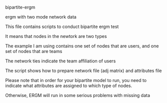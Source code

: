 bipartite-ergm

ergm with two mode network data

This file contains scripts to conduct bipartite ergm test

It means that nodes in the newtork are two types

The example I am using contains one set of nodes that are users, and one set of nodes that are teams

The network ties indicate the team affiliation of users

The script shows how to prepare network file (adj matrix) and attributes file

Please note that in order for your bipartite model to run, you need to indicate what attributes are assigned to which type of nodes. 

Otherwise, ERGM will run in some serious problems with missing data
